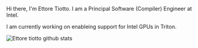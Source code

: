 Hi there, I'm Ettore Tiotto. I am a Principal Software (Compiler) Engineer at Intel. 

I am currently working on enableing support for Intel GPUs in Triton.

![Ettore tiotto github stats](https://github-readme-stats.vercel.app/api?username=etiotto&show_icons=true&hide_border=true)

<!--
**etiotto/etiotto** is a ✨ _special_ ✨ repository because its `README.md` (this file) appears on your GitHub profile.

Here are some ideas to get you started:

- 🔭 I’m currently working on ...
- 🌱 I’m currently learning ...
- 👯 I’m looking to collaborate on ...
- 🤔 I’m looking for help with ...
- 💬 Ask me about ...
- 📫 How to reach me: ...
- 😄 Pronouns: ...
- ⚡ Fun fact: ...
-->
